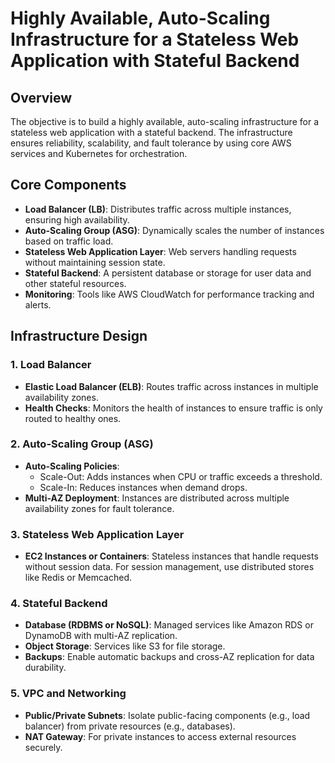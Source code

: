 # Highly Available, Auto-Scaling Infrastructure for a Stateless Web Application with Stateful Backend

## Overview

The objective is to build a highly available, auto-scaling infrastructure for a stateless web application with a stateful backend. The infrastructure ensures reliability, scalability, and fault tolerance by using core AWS services and Kubernetes for orchestration.

## Core Components

- **Load Balancer (LB)**: Distributes traffic across multiple instances, ensuring high availability.
- **Auto-Scaling Group (ASG)**: Dynamically scales the number of instances based on traffic load.
- **Stateless Web Application Layer**: Web servers handling requests without maintaining session state.
- **Stateful Backend**: A persistent database or storage for user data and other stateful resources.
- **Monitoring**: Tools like AWS CloudWatch for performance tracking and alerts.

## Infrastructure Design

### 1. Load Balancer
- **Elastic Load Balancer (ELB)**: Routes traffic across instances in multiple availability zones.
- **Health Checks**: Monitors the health of instances to ensure traffic is only routed to healthy ones.

### 2. Auto-Scaling Group (ASG)
- **Auto-Scaling Policies**:
  - Scale-Out: Adds instances when CPU or traffic exceeds a threshold.
  - Scale-In: Reduces instances when demand drops.
- **Multi-AZ Deployment**: Instances are distributed across multiple availability zones for fault tolerance.

### 3. Stateless Web Application Layer
- **EC2 Instances or Containers**: Stateless instances that handle requests without session data. For session management, use distributed stores like Redis or Memcached.

### 4. Stateful Backend
- **Database (RDBMS or NoSQL)**: Managed services like Amazon RDS or DynamoDB with multi-AZ replication.
- **Object Storage**: Services like S3 for file storage.
- **Backups**: Enable automatic backups and cross-AZ replication for data durability.

### 5. VPC and Networking
- **Public/Private Subnets**: Isolate public-facing components (e.g., load balancer) from private resources (e.g., databases).
- **NAT Gateway**: For private instances to access external resources securely.

